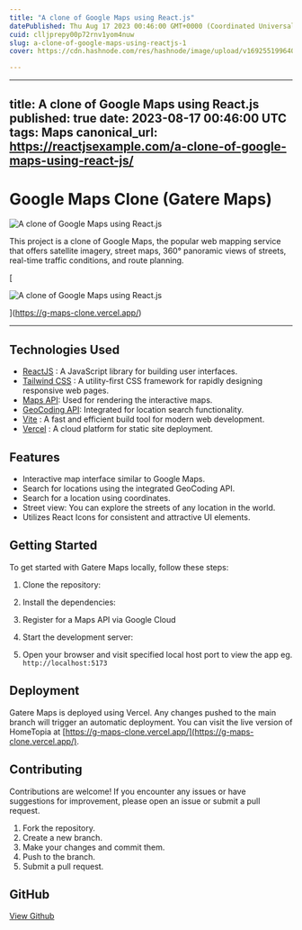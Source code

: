 ```yaml
---
title: "A clone of Google Maps using React.js"
datePublished: Thu Aug 17 2023 00:46:00 GMT+0000 (Coordinated Universal Time)
cuid: clljprepy00p72rnv1yom4nuw
slug: a-clone-of-google-maps-using-reactjs-1
cover: https://cdn.hashnode.com/res/hashnode/image/upload/v1692551996400/c1664345-1e7f-4702-9f20-340baf17deb5.jpeg

---
```


---
title: A clone of Google Maps using React.js
published: true
date: 2023-08-17 00:46:00 UTC
tags: Maps
canonical_url: https://reactjsexample.com/a-clone-of-google-maps-using-react-js/
---

# Google Maps Clone (Gatere Maps)
 ![A clone of Google Maps using React.js](https://cdn.hashnode.com/res/hashnode/image/upload/v1692551996400/c1664345-1e7f-4702-9f20-340baf17deb5.jpeg)

This project is a clone of Google Maps, the popular web mapping service that offers satellite imagery, street maps, 360° panoramic views of streets, real-time traffic conditions, and route planning.

[

![A clone of Google Maps using React.js](https://cdn.hashnode.com/res/hashnode/image/upload/v1692551998182/3a8aee5a-0ed4-4226-bc45-a6ee121047ee.png)

](https://g-maps-clone.vercel.app/)

* * *

## Technologies Used

- [ReactJS](https://react.dev/) : A JavaScript library for building user interfaces.
- [Tailwind CSS](https://tailwindcss.com/) : A utility-first CSS framework for rapidly designing responsive web pages.
- [Maps API](https://developers.google.com/maps/documentation/javascript): Used for rendering the interactive maps.
- [GeoCoding API](https://developers.google.com/maps/documentation/geocoding): Integrated for location search functionality.
- [Vite](https://vitejs.dev/) : A fast and efficient build tool for modern web development.
- [Vercel](https://vercel.com/) : A cloud platform for static site deployment.

## Features

- Interactive map interface similar to Google Maps.
- Search for locations using the integrated GeoCoding API.
- Search for a location using coordinates.
- Street view: You can explore the streets of any location in the world.
- Utilizes React Icons for consistent and attractive UI elements.

## Getting Started

To get started with Gatere Maps locally, follow these steps:

1. Clone the repository:

2. Install the dependencies:

3. Register for a Maps API via Google Cloud

4. Start the development server:

5. Open your browser and visit specified local host port to view the app eg. `http://localhost:5173`

## Deployment

Gatere Maps is deployed using Vercel. Any changes pushed to the main branch will trigger an automatic deployment. You can visit the live version of HomeTopia at [https://g-maps-clone.vercel.app/](https://g-maps-clone.vercel.app/).

## Contributing

Contributions are welcome! If you encounter any issues or have suggestions for improvement, please open an issue or submit a pull request.

1. Fork the repository.
2. Create a new branch.
3. Make your changes and commit them.
4. Push to the branch.
5. Submit a pull request.

## GitHub

[View Github](https://github.com/gateremark/g_maps_clone?ref=reactjsexample.com)